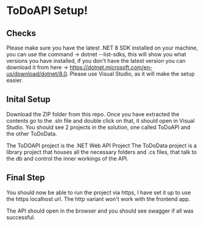 # ToDoAPI Setup!

## Checks
Please make sure you have the latest .NET 8 SDK installed on your machine, you can use the command -> dotnet --list-sdks, this will show you what versions you have installed, if you don't have the latest version you can download it from here -> https://dotnet.microsoft.com/en-us/download/dotnet/8.0. 
Please use Visual Studio, as it will make the setup easier.

## Inital Setup
Download the ZIP folder from this repo. Once you have extracted the contents go to the .sln file and double click on that, it should open in Visual Studio. 
You should see 2 projects in the solution, one called ToDoAPI and the other ToDoData.

The ToDOAPI project is the .NET Web API Project 
The ToDoData project is a library project that houses all the necessary folders and .cs files, that talk to the db and control the inner workings of the API.

## Final Step
You should now be able to run the project via https, I have set it up to use the https localhost url. The http variant won't work with the frontend app.

The API should open in the browser and you should see swagger if all was successful.
